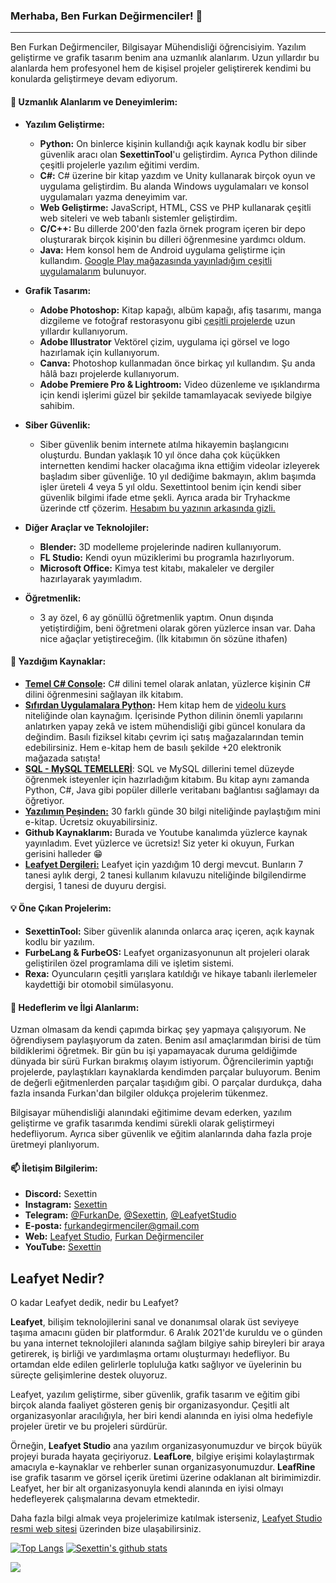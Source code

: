### Merhaba, Ben Furkan Değirmenciler! 👋

---

Ben Furkan Değirmenciler, Bilgisayar Mühendisliği öğrencisiyim. Yazılım geliştirme ve grafik tasarım benim ana uzmanlık alanlarım. Uzun yıllardır bu alanlarda hem profesyonel hem de kişisel projeler geliştirerek kendimi bu konularda geliştirmeye devam ediyorum.

#### 🌟 Uzmanlık Alanlarım ve Deneyimlerim:

- **Yazılım Geliştirme:** 
  - **Python:** On binlerce kişinin kullandığı açık kaynak kodlu bir siber güvenlik aracı olan **SexettinTool**'u geliştirdim. Ayrıca Python dilinde çeşitli projelerle yazılım eğitimi verdim.
  - **C#:** C# üzerine bir kitap yazdım ve Unity kullanarak birçok oyun ve uygulama geliştirdim. Bu alanda Windows uygulamaları ve konsol uygulamaları yazma deneyimim var.
  - **Web Geliştirme:** JavaScript, HTML, CSS ve PHP kullanarak çeşitli web siteleri ve web tabanlı sistemler geliştirdim.
  - **C/C++:** Bu dillerde 200'den fazla örnek program içeren bir depo oluşturarak birçok kişinin bu dilleri öğrenmesine yardımcı oldum.
  - **Java:** Hem konsol hem de Android uygulama geliştirme için kullandım. [Google Play mağazasında yayınladığım çeşitli uygulamalarım](https://play.google.com/store/apps/dev?id=4994375883711434197&hl=tr&gl=US) bulunuyor.

- **Grafik Tasarım:** 
  - **Adobe Photoshop:** Kitap kapağı, albüm kapağı, afiş tasarımı, manga dizgileme ve fotoğraf restorasyonu gibi [çeşitli projelerde](https://furkandegirmenciler.com/category.php) uzun yıllardır kullanıyorum.
  - **Adobe Illustrator** Vektörel çizim, uygulama içi görsel ve logo hazırlamak için kullanıyorum.
  - **Canva:** Photoshop kullanmadan önce birkaç yıl kullandım. Şu anda hâlâ bazı projelerde kullanıyorum.
  - **Adobe Premiere Pro & Lightroom:** Video düzenleme ve ışıklandırma için kendi işlerimi güzel bir şekilde tamamlayacak seviyede bilgiye sahibim.

- **Siber Güvenlik:** 
  - Siber güvenlik benim internete atılma hikayemin başlangıcını oluşturdu. Bundan yaklaşık 10 yıl önce daha çok küçükken internetten kendimi hacker olacağıma ikna ettiğim videolar izleyerek başladım siber güvenliğe. 10 yıl dediğime bakmayın, aklım başımda işler üreteli 4 veya 5 yıl oldu. Sexettintool benim için kendi siber güvenlik bilgimi ifade etme şekli. Ayrıca arada bir Tryhackme üzerinde ctf çözerim. [Hesabım bu yazının arkasında gizli.](https://tryhackme.com/p/Sexettin) 
  
- **Diğer Araçlar ve Teknolojiler:**
  - **Blender:** 3D modelleme projelerinde nadiren kullanıyorum.
  - **FL Studio:** Kendi oyun müziklerimi bu programla hazırlıyorum.
  - **Microsoft Office:** Kimya test kitabı, makaleler ve dergiler hazırlayarak yayımladım.

- **Öğretmenlik:**
  - 3 ay özel, 6 ay gönüllü öğretmenlik yaptım. Onun dışında yetiştirdiğim, beni öğretmeni olarak gören yüzlerce insan var. Daha nice ağaçlar yetiştireceğim. (İlk kitabımın ön sözüne ithafen)

#### 📖 Yazdığım Kaynaklar:

- **[Temel C# Console](https://play.google.com/store/books/details/Furkan_Değirmenciler_Temel_C_Console?id=aHzeEAAAQBAJ):** C# dilini temel olarak anlatan, yüzlerce kişinin C# dilini öğrenmesini sağlayan ilk kitabım.
- **[Sıfırdan Uygulamalara Python](https://www.trendyol.com/kodlab-yayin-dagitim/sifirdan-uygulamalara-python-furkan-degirmenciler-kodlab-yayin-dagitim-9786256677104-p-871662831):** Hem kitap hem de [videolu kurs](https://www.youtube.com/playlist?list=PL3Z9GcBKYIFAQ312iNV7W3doQh_ZYy7oO) niteliğinde olan kaynağım. İçerisinde Python dilinin önemli yapılarını anlatırken yapay zekâ ve istem mühendisliği gibi güncel konulara da değindim. Basılı fiziksel kitabı çevrim içi satış mağazalarından temin edebilirsiniz. Hem e-kitap hem de basılı şekilde +20 elektronik mağazada satışta! 
- **[SQL - MySQL TEMELLERİ](https://play.google.com/store/books/details?id=MMQuEQAAQBAJ)**: SQL ve MySQL dillerini temel düzeyde öğrenmek isteyenler için hazırladığım kitabım. Bu kitap aynı zamanda Python, C#, Java gibi popüler dillerle veritabanı bağlantısı sağlamayı da öğretiyor.
- **[Yazılımın Peşinden:](https://leafyetstudio.com/kutuphane.php)** 30 farklı günde 30 bilgi niteliğinde paylaştığım mini e-kitap. Ücretsiz okuyabilirsiniz. 
- **Github Kaynaklarım:** Burada ve Youtube kanalımda yüzlerce kaynak yayınladım. Evet yüzlerce ve ücretsiz! Siz yeter ki okuyun, Furkan gerisini halleder 😁
- **[Leafyet Dergileri:](https://leafyetstudio.com/kutuphane.php)** Leafyet için yazdığım 10 dergi mevcut. Bunların 7 tanesi aylık dergi, 2 tanesi kullanım kılavuzu niteliğinde bilgilendirme dergisi, 1 tanesi de duyuru dergisi.

#### 💡 Öne Çıkan Projelerim:

- **SexettinTool:** Siber güvenlik alanında onlarca araç içeren, açık kaynak kodlu bir yazılım.
- **FurbeLang & FurbeOS:** Leafyet organizasyonunun alt projeleri olarak geliştirilen özel programlama dili ve işletim sistemi.
- **Rexa:** Oyuncuların çeşitli yarışlara katıldığı ve hikaye tabanlı ilerlemeler kaydettiği bir otomobil simülasyonu.

#### 🎯 Hedeflerim ve İlgi Alanlarım:

Uzman olmasam da kendi çapımda birkaç şey yapmaya çalışıyorum. Ne öğrendiysem paylaşıyorum da zaten. Benim asıl amaçlarımdan birisi de tüm bildiklerimi öğretmek. Bir gün bu işi yapamayacak duruma geldiğimde dünyada bir sürü Furkan bırakmış olayım istiyorum. Öğrencilerimin yaptığı projelerde, paylaştıkları kaynaklarda kendimden parçalar buluyorum. Benim de değerli eğitmenlerden parçalar taşıdığım gibi. O parçalar durdukça, daha fazla insanda Furkan'dan bilgiler oldukça projelerim tükenmez. 

Bilgisayar mühendisliği alanındaki eğitimime devam ederken, yazılım geliştirme ve grafik tasarımda kendimi sürekli olarak geliştirmeyi hedefliyorum. Ayrıca siber güvenlik ve eğitim alanlarında daha fazla proje üretmeyi planlıyorum.

#### 📫 İletişim Bilgilerim:

- **Discord:** Sexettin
- **Instagram:** [Sexettin](https://www.instagram.com/sexettin/)
- **Telegram:** [@FurkanDe](https://t.me/FurkanDe), [@Sexettin](https://t.me/Sexettin), [@LeafyetStudio](https://t.me/LeafyetStudio)
- **E-posta:** [furkandegirmenciler@gmail.com](mailto:furkandegirmenciler@gmail.com)
- **Web:** [Leafyet Studio](https://leafyetstudio.com), [Furkan Değirmenciler](https://furkandegirmenciler.com)
- **YouTube:** [Sexettin](https://www.youtube.com/sexettin)

## Leafyet Nedir?

O kadar Leafyet dedik, nedir bu Leafyet?

**Leafyet**, bilişim teknolojilerini sanal ve donanımsal olarak üst seviyeye taşıma amacını güden bir platformdur. 6 Aralık 2021'de kuruldu ve o günden bu yana internet teknolojileri alanında sağlam bilgiye sahip bireyleri bir araya getirerek, iş birliği ve yardımlaşma ortamı oluşturmayı hedefliyor. Bu ortamdan elde edilen gelirlerle topluluğa katkı sağlıyor ve üyelerinin bu süreçte gelişimlerine destek oluyoruz.

Leafyet, yazılım geliştirme, siber güvenlik, grafik tasarım ve eğitim gibi birçok alanda faaliyet gösteren geniş bir organizasyondur. Çeşitli alt organizasyonlar aracılığıyla, her biri kendi alanında en iyisi olma hedefiyle projeler üretir ve bu projeleri sürdürür. 

Örneğin, **Leafyet Studio** ana yazılım organizasyonumuzdur ve birçok büyük projeyi burada hayata geçiriyoruz. **LeafLore**, bilgiye erişimi kolaylaştırmak amacıyla e-kaynaklar ve rehberler sunan organizasyonumuzdur. **LeafRine** ise grafik tasarım ve görsel içerik üretimi üzerine odaklanan alt birimimizdir. Leafyet, her bir alt organizasyonuyla kendi alanında en iyisi olmayı hedefleyerek çalışmalarına devam etmektedir.

Daha fazla bilgi almak veya projelerimize katılmak isterseniz, [Leafyet Studio resmi web sitesi](https://leafyetstudio.com/) üzerinden bize ulaşabilirsiniz.

[![Top Langs](https://github-readme-stats.vercel.app/api/top-langs/?username=sexettin78)](https://github.com/anuraghazra/github-readme-stats)
[![Sexettin's github stats](https://github-readme-stats.vercel.app/api?username=sexettin78&count_private=true&show_icons=true&theme=radical&hide_rank=false)](https://github.com/anuraghazra/github-readme-stats)

![](https://komarev.com/ghpvc/?username=sexettin78)
